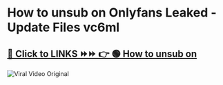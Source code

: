 
 # How to unsub on Onlyfans Leaked - Update Files vc6ml

## <h2><a href="https://clipsfans.com/How_to_unsub_on&ref=git">🔗 Click to LINKS ⏩⏩ 👉 🟢 How to unsub on </a></h2>

<a href="https://clipsfans.com/How_to_unsub_on&ref=git" rel="nofollow" data-target="animated-image.originalLink"><img src="https://i.ibb.co.com/xMMVF88/686577567.gif" alt="Viral Video Original" style="max-width: 100%; display: inline-block;" data-target="animated-image.originalImage"></a>

